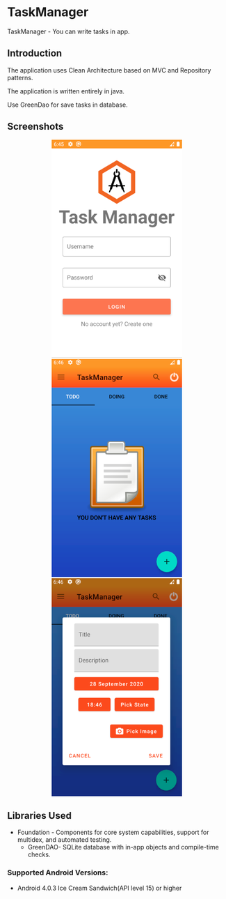 # TaskManager

TaskManager - You can write tasks in app.
## Introduction

The application uses Clean Architecture based on MVC and Repository patterns.

The application is written entirely in java.

Use GreenDao for save tasks in database.
## Screenshots
<p align="center">
 <img src="https://github.com/amiratashani/TaskManagerAPP/raw/master/screenshots/login.PNG" width="300" height="500" />
 <img src="https://github.com/amiratashani/TaskManagerAPP/raw/master/screenshots/home.PNG" width="300" height="500" />
 <img src="https://github.com/amiratashani/TaskManagerAPP/raw/master/screenshots/createTask.PNG" width="300" height="500" />
 </p>

## Libraries Used
-   Foundation - Components for core system capabilities, support for multidex, and automated testing.
    -  GreenDAO- SQLite database with in-app objects and compile-time checks.
    

### Supported Android Versions:
-   Android 4.0.3 Ice Cream Sandwich(API level 15) or higher
